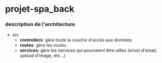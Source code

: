 <!-- @format -->

# projet-spa_back

### description de l'architecture

- src
  - **controllers**: gère toute la couche d'accès aux données
  - **routes**: gère les routes
  - **services**: gère les services qui pourraient être utiles (envoi d'email, upload d'image, etc...)
